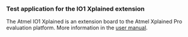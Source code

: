 ### Test application for the IO1 Xplained extension

The Atmel IO1 Xplained is an extension board to the Atmel Xplained Pro
evaluation platform.
More information in the [user manual](http://www.atmel.com/images/atmel-42078-io1-xplained-pro_user-guide.pdf).
